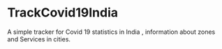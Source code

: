 # TrackCovid19India
A simple tracker for Covid 19 statistics in India , information about zones and Services in cities.
